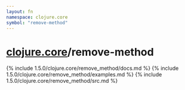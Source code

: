 ```yaml
---
layout: fn
namespace: clojure.core
symbol: "remove-method"
---
```


# [clojure.core](../)/remove-method

{% include 1.5.0/clojure.core/remove_method/docs.md %}
{% include 1.5.0/clojure.core/remove_method/examples.md %}
{% include 1.5.0/clojure.core/remove_method/src.md %}

